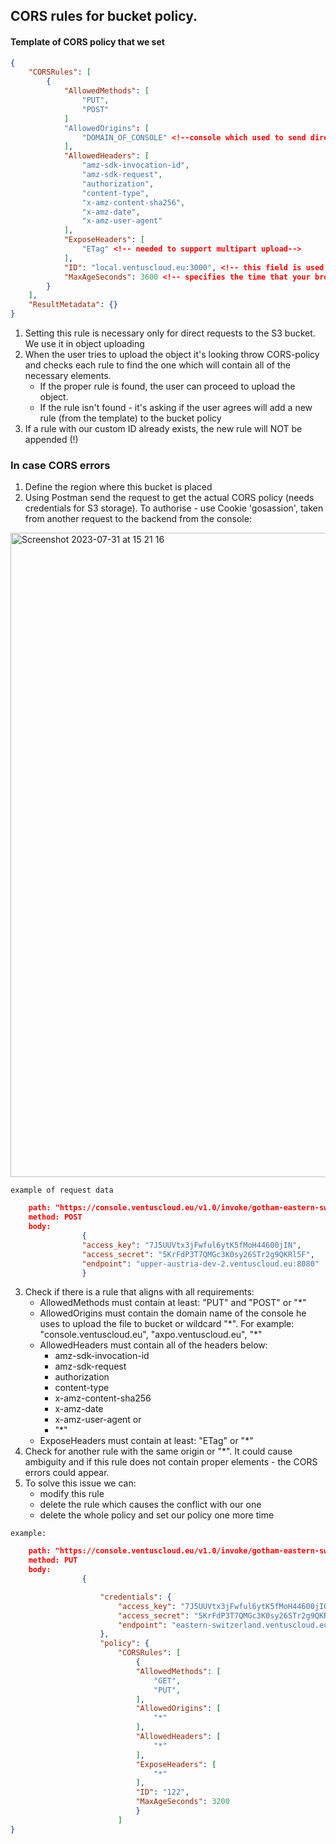 ## CORS rules for bucket policy.

#### Template of CORS policy that we set
```json
{
	"CORSRules": [
		{
			"AllowedMethods": [
				"PUT",
				"POST"
			]
			"AllowedOrigins": [
				"DOMAIN_OF_CONSOLE" <!--console which used to send direct request to S3 storage-->
			],
			"AllowedHeaders": [
				"amz-sdk-invocation-id",
				"amz-sdk-request",
				"authorization",
				"content-type",
				"x-amz-content-sha256",
				"x-amz-date",
				"x-amz-user-agent"
			],
			"ExposeHeaders": [
				"ETag" <!-- needed to support multipart upload-->
			],
			"ID": "local.ventuscloud.eu:3000", <!-- this field is used to indicate which console initiates the rule creation and avoid rule duplicating -->
			"MaxAgeSeconds": 3600 <!-- specifies the time that your browser can cache the response for a preflight request 
		}
	],
	"ResultMetadata": {}
}
```

1. Setting this rule is necessary only for direct requests to the S3 bucket. We use it in object uploading
2. When the user tries to upload the object it's looking throw CORS-policy and checks each rule to find the one which will contain all of the necessary elements.
	- If the proper rule is found, the user can proceed to upload the object.
	- If the rule isn't found - it's asking if the user agrees will add a new rule (from the template) to the bucket policy
3. If a rule with our custom ID already exists, the new rule will NOT be appended (!) <!-- point to discuss -->

### In case CORS errors
1. Define the region where this bucket is placed
2. Using Postman send the request to get the actual CORS policy (needs credentials for S3 storage). To authorise - use Cookie 'gosassion', taken from another request to the backend from the console:

<img width="1031" alt="Screenshot 2023-07-31 at 15 21 16" src="https://github.com/iavorskyi/my-docs/assets/67505004/408e3707-a64f-41c5-8246-130425b69935">


`example of request data`

```json 
	path: "https://console.ventuscloud.eu/v1.0/invoke/gotham-eastern-switzerland-compute/method/a346f69b258c410b959ec8abb5b95bc1/buckets/bucket1/cors-policy"
	method: POST
	body:
				{
				"access_key": "7J5UUVtx3jFwful6ytK5fMoH44600jIN",
				"access_secret": "5KrFdP3T7QMGc3K0sy26STr2g9QKRl5F",
				"endpoint": "upper-austria-dev-2.ventuscloud.eu:8080"
				}
```

3. Check if there is a rule that aligns with all requirements:
	- AllowedMethods must contain at least: "PUT" and "POST" or "\*"
	- AllowedOrigins must contain the domain name of the console he uses to upload the file to bucket or wildcard "\*". For example: "console.ventuscloud.eu", "axpo.ventuscloud.eu", "\*"
	- AllowedHeaders must contain all of the headers below:
		- amz-sdk-invocation-id
		- amz-sdk-request
		- authorization
		- content-type
		- x-amz-content-sha256
		- x-amz-date
		- x-amz-user-agent
			or
		- "\*"
	- ExposeHeaders must contain at least: "ETag" or "\*"
3. Check for another rule with the same origin or "\*".  It could cause ambiguity and if this rule does not contain proper elements - the CORS errors could appear. 
4. To solve this issue we can:
	- modify this rule
	- delete the rule which causes the conflict with our one  
	- delete the whole policy and set our policy one more time

`example:`
```json
	path: "https://console.ventuscloud.eu/v1.0/invoke/gotham-eastern-switzerland-compute/method/a346f69b258c410b959ec8abb5b95bc1/buckets/bucket1/cors-policy"
	method: PUT
	body:
				{

					"credentials": {		
						"access_key": "7J5UUVtx3jFwful6ytK5fMoH44600jIQ",
						"access_secret": "5KrFdP3T7QMGc3K0sy26STr2g9QKRl5A",
						"endpoint": "eastern-switzerland.ventuscloud.eu:8080"
					},
					"policy": {
						"CORSRules": [
							{
							"AllowedMethods": [
								"GET",
								"PUT",
							],
							"AllowedOrigins": [
								"*"
							],
							"AllowedHeaders": [
								"*"
							],
							"ExposeHeaders": [
								"*"
							],
							"ID": "122",
							"MaxAgeSeconds": 3200
							}
						]
}
```
